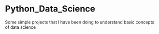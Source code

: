 # Python_Data_Science
Some simple projects that I have been doing to understand basic concepts of data science
